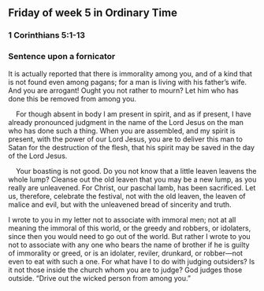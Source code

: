 ## Friday of week 5 in Ordinary Time

### 1 Corinthians 5:1-13

### Sentence upon a fornicator

It is actually reported that there is immorality among you, and of a kind that is not found even among pagans; for a man is living with his father’s wife. And you are arrogant! Ought you not rather to mourn? Let him who has done this be removed from among you.

    For though absent in body I am present in spirit, and as if present, I have already pronounced judgment in the name of the Lord Jesus on the man who has done such a thing. When you are assembled, and my spirit is present, with the power of our Lord Jesus, you are to deliver this man to Satan for the destruction of the flesh, that his spirit may be saved in the day of the Lord Jesus.

    Your boasting is not good. Do you not know that a little leaven leavens the whole lump? Cleanse out the old leaven that you may be a new lump, as you really are unleavened. For Christ, our paschal lamb, has been sacrificed. Let us, therefore, celebrate the festival, not with the old leaven, the leaven of malice and evil, but with the unleavened bread of sincerity and truth.

I wrote to you in my letter not to associate with immoral men; not at all meaning the immoral of this world, or the greedy and robbers, or idolaters, since then you would need to go out of the world. But rather I wrote to you not to associate with any one who bears the name of brother if he is guilty of immorality or greed, or is an idolater, reviler, drunkard, or robber—not even to eat with such a one. For what have I to do with judging outsiders? Is it not those inside the church whom you are to judge? God judges those outside. “Drive out the wicked person from among you.”